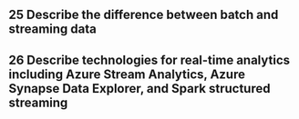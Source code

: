 ## 25 Describe the difference between batch and streaming data
## 26 Describe technologies for real-time analytics including Azure Stream Analytics, Azure Synapse Data Explorer, and Spark structured streaming